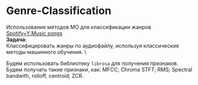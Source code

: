 # Genre-Classification
Использование методов МО для классификации жанров\
[Spotify+Y.Music songs](https://disk.yandex.ru/d/z_QRcU0mWkp87Q)\
**Задача**:\
Классифицировать жанры по аудиофайлу, используя классические методы машинного обучения. \

Будем использовать библиотеку `librosa` для получения признаков. Будем получать такие признаки, как: MFCC; Chroma STFT; RMS; Spectral bandwith, rolloff, centroid; ZCR. 
